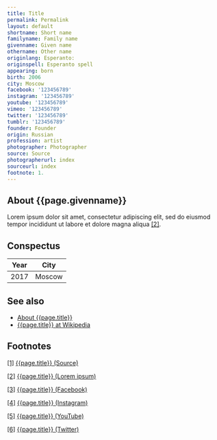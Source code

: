 ```yaml
---
title: Title
permalink: Permalink
layout: default
shortname: Short name
familyname: Family name
givenname: Given name
othername: Other name
originlang: Esperanto:
originspell: Esperanto spell
appearing: born
birth: 2006
city: Moscow
facebook: '123456789'
instagram: '123456789'
youtube: '123456789'
vimeo: '123456789'
twitter: '123456789'
tumblr: '123456789'
founder: Founder
origin: Russian
profession: artist
photographer: Photographer
source: Source
photographerurl: index
sourceurl: index
footnote: 1.
---
```


## About {{page.givenname}}

Lorem ipsum dolor sit amet, consectetur adipiscing elit, sed do eiusmod tempor incididunt ut labore et dolore magna aliqua <span id="a2">[\[2\]](#f2)</span>.

## Сonspectus

|Year|City|
|-|-|
|2017|Moscow|

## See also

+ [About {{page.title}}](index)
+ [{{page.title}} at Wikipedia](index)

## Footnotes

[[1]](#a1) <span id="f1"></span> [{{page.title}} (Source)](index)

[[2]](#a2) <span id="f2"></span> [{{page.title}} (Lorem ipsum)](index)

[[3]](#a3) <span id="f3"></span> [{{page.title}} (Facebook)](index)

[[4]](#a4) <span id="f4"></span> [{{page.title}} (Instagram)](index)

[[5]](#a5) <span id="f5"></span> [{{page.title}} (YouTube)](index)

[[6]](#a6) <span id="f6"></span> [{{page.title}} (Twitter)](index)

